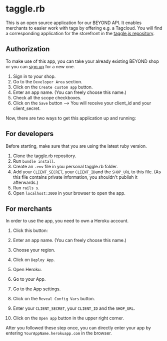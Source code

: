 # taggle.rb

This is an open source application for our BEYOND API. It enables merchants to easier work with tags by offering e.g. a Tagcloud. You will find a corresponding application for the storefront in the [taggle.js repository](https://github.com/ePages-de/taggle.js).

## Authorization

To make use of this app, you can take your already existing BEYOND shop or you can [sign up](https://signup.beyondshop.cloud/) for a new one.

1. Sign in to your shop.
2. Go to the `Developer Area` section.
3. Click on the `Create custom app` button.
4. Enter an app name. (You can freely choose this name.)
5. Check all the scope checkboxes.
6. Click on the `Save` button --> You will receive your client_id and your client_secret.

Now, there are two ways to get this application up and running:

## For developers

Before starting, make sure that you are using the latest ruby version.

1. Clone the taggle.rb repository.
2. Run `bundle install`.
3. Create an `.env` file in you personal taggle.rb folder.
4. Add your `CLIENT_SECRET`, your `CLIENT_ID`and the `SHOP_URL` to this file. (As this file contains private information, you shouldn't publish it afterwards.)
5. Run `rails s`.
6. Open `localhost:3000` in your browser to open the app.


## For merchants

In order to use the app, you need to own a Heroku account.

1. Click this button:
2. Enter an app name. (You can freely choose this name.)
3. Choose your region.
4. Click on `Deploy App`.

5. Open Heroku.
6. Go to your App.
7. Go to the App settings.
8. Click on the `Reveal Config Vars` button.
9. Enter your `CLIENT_SECRET`, your `CLIENT_ID` and the `SHOP_URL`.
10. Click on the `Open app` button in the upper right corner.

After you followed these step once, you can directly enter your app by entering `YourAppName.herokuapp.com` in the browser.
